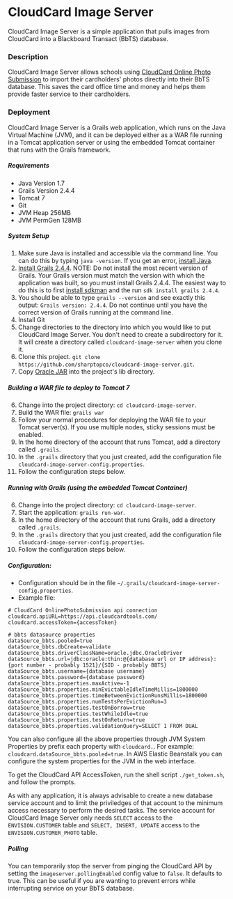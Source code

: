 # CloudCard Image Server

CloudCard Image Server is a simple application that pulls images from CloudCard into a Blackboard Transact (BbTS) database.

### Description
CloudCard Image Server allows schools using [CloudCard Online Photo Submission](http://onlinephotosubmission.com) to import their cardholders' photos directly into their BbTS database. This saves the card office time and money and helps them provide faster service to their cardholders.

### Deployment
CloudCard Image Server is a Grails web application, which runs on the Java Virtual Machine (JVM), and it can be deployed either as a WAR file running in a Tomcat application server or using the embedded Tomcat container that runs with the Grails framework.

##### Requirements
- Java Version 1.7
- Grails Version 2.4.4
- Tomcat 7
- Git
- JVM Heap 256MB
- JVM PermGen 128MB

##### System Setup
1. Make sure Java is installed and accessible via the command line. You can do this by typing `java -version`. If you get an error, [install Java](http://docs.oracle.com/javase/7/docs/webnotes/install/).
2. [Install Grails 2.4.4](https://grails.org/download.html). NOTE: Do not install the most recent version of Grails.  Your Grails version must match the version with which the application was built, so you must install Grails 2.4.4.  The easiest way to do this is to first [install sdkman](https://sdkman.io/) and the run `sdk install grails 2.4.4`.
3. You should be able to type `grails --version` and see exactly this output: `Grails version: 2.4.4`.  Do not continue until you have the correct version of Grails running at the command line.
4. Install Git
5. Change directories to the directory into which you would like to put CloudCard Image Server.  You don't need to create a subdirectory for it.  It will create a directory called `cloudcard-image-server` when you clone it.
6. Clone this project. `git clone https://github.com/sharptopco/cloudcard-image-server.git`.
7. Copy [Oracle JAR](http://www.oracle.com/technetwork/apps-tech/jdbc-112010-090769.html) into the project's lib directory.

##### Building a WAR file to deploy to Tomcat 7
6. Change into the project directory: `cd cloudcard-image-server`.
7. Build the WAR file: `grails war`
8. Follow your normal procedures for deploying the WAR file to your Tomcat server(s).  If you use multiple nodes, sticky sessions must be enabled.
9. In the home directory of the account that runs Tomcat, add a directory called `.grails`.
10. In the `.grails` directory that you just created, add the configuration file `cloudcard-image-server-config.properties`.
11. Follow the configuration steps below.

##### Running with Grails (using the embedded Tomcat Container)
6. Change into the project directory: `cd cloudcard-image-server`.
7. Start the application: `grails run-war`.
8. In the home directory of the account that runs Grails, add a directory called `.grails`.
9. In the `.grails` directory that you just created, add the configuration file `cloudcard-image-server-config.properties`.
10. Follow the configuration steps below.

##### Configuration:
- Configuration should be in the file `~/.grails/cloudcard-image-server-config.properties`.
- Example file:

```
# CloudCard OnlinePhotoSubmission api connection
cloudcard.apiURL=https://api.cloudcardtools.com/
cloudcard.accessToken={accessToken}

# bbts datasource properties
dataSource_bbts.pooled=true
dataSource_bbts.dbCreate=validate
dataSource_bbts.driverClassName=oracle.jdbc.OracleDriver
dataSource_bbts.url=jdbc:oracle:thin:@{database url or IP address}:{port number - probably 1521}/{SID - probably BBTS}
dataSource_bbts.username={database username}
dataSource_bbts.password={database password}
dataSource_bbts.properties.maxActive=-1
dataSource_bbts.properties.minEvictableIdleTimeMillis=1800000
dataSource_bbts.properties.timeBetweenEvictionRunsMillis=1800000
dataSource_bbts.properties.numTestsPerEvictionRun=3
dataSource_bbts.properties.testOnBorrow=true
dataSource_bbts.properties.testWhileIdle=true
dataSource_bbts.properties.testOnReturn=true
dataSource_bbts.properties.validationQuery=SELECT 1 FROM DUAL
```

You can also configure all the above properties through JVM System Properties by prefix each property with `cloudcard.`. For example: `cloudcard.dataSource_bbts.pooled=true`. In AWS Elastic Beanstalk you can configure the system properties for the JVM in the web interface.

To get the CloudCard API AccessToken, run the shell script `./get_token.sh`, and follow the prompts.

As with any application, it is always advisable to create a new database service account and to limit the priviledges of that account to the minimum access necessary to perform the desired tasks.  The service account for CloudCard Image Server only needs `SELECT` access to the `ENVISION.CUSTOMER` table and `SELECT, INSERT, UPDATE` access to the `ENVISION.CUSTOMER_PHOTO` table.

##### Polling
You can temporarily stop the server from pinging the CloudCard API by setting the `imageserver.pollingEnabled` config value to `false`. It defaults to true. This can be useful if you are wanting to prevent errors while interrupting service on your BbTS database.
